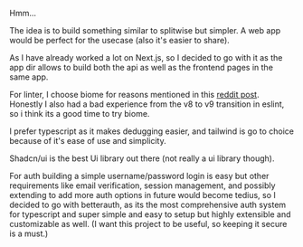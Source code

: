Hmm...

The idea is to build something similar to splitwise but simpler. 
A web app would be perfect for the usecase (also it's easier to share). 

As I have already worked a lot on Next.js, so I decided to go with it as the app dir allows to build both the api as well as the frontend pages in the same app.

For linter, I choose biome for reasons mentioned in this [reddit post](https://www.reddit.com/r/nextjs/comments/1cnsvhf/comment/lr1qi97/?utm_source=share&utm_medium=web3x&utm_name=web3xcss&utm_term=1&utm_content=share_button). Honestly I also had a bad experience from the v8 to v9 transition in eslint, so i think its a good time to try biome.

I prefer typescript as it makes dedugging easier, and tailwind is go to choice because of it's ease of use and simplicity.


Shadcn/ui is the best Ui library out there (not really a ui library though).

For auth building a simple username/password login is easy but other requirements like email verification, session management, and possibly extending to add more auth options in future would become tedius, so I decided to go with betterauth, as its the most comprehensive auth system for typescript and super simple and easy to setup but highly extensible and customizable as well. (I want this project to be useful, so keeping it secure is a must.)

